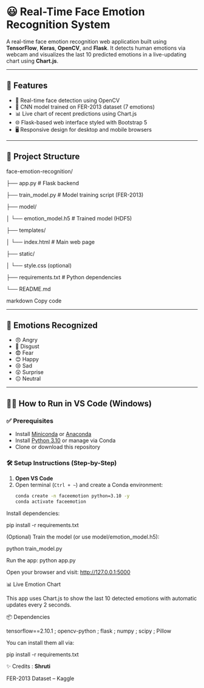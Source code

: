 # 😃 Real-Time Face Emotion Recognition System

A real-time face emotion recognition web application built using **TensorFlow**, **Keras**, **OpenCV**, and **Flask**. It detects human emotions via webcam and visualizes the last 10 predicted emotions in a live-updating chart using **Chart.js**.

---



## 🔧 Features

- 🎥 Real-time face detection using OpenCV
- 🧠 CNN model trained on FER-2013 dataset (7 emotions)
- 📊 Live chart of recent predictions using Chart.js
- 🌐 Flask-based web interface styled with Bootstrap 5
- 🖥 Responsive design for desktop and mobile browsers

---

## 📂 Project Structure

face-emotion-recognition/

├── app.py # Flask backend

├── train_model.py # Model training script (FER-2013)

├── model/

│ └── emotion_model.h5 # Trained model (HDF5)

├── templates/

│ └── index.html # Main web page

├── static/

│ └── style.css (optional)

├── requirements.txt # Python dependencies

└── README.md

markdown
Copy code

---

## 🧪 Emotions Recognized

- 😠 Angry  
- 🤢 Disgust  
- 😨 Fear  
- 😊 Happy  
- 😢 Sad  
- 😲 Surprise  
- 😐 Neutral  

---

## 🧑‍💻 How to Run in VS Code (Windows)

### ✅ Prerequisites

- Install [Miniconda](https://docs.conda.io/en/latest/miniconda.html) or [Anaconda](https://www.anaconda.com/)
- Install [Python 3.10](https://www.python.org/downloads/release/python-3100/) or manage via Conda
- Clone or download this repository

### 🛠️ Setup Instructions (Step-by-Step)

1. **Open VS Code**
2. Open terminal (`Ctrl + ~`) and create a Conda environment:
   ```bash
   conda create -n faceemotion python=3.10 -y
   conda activate faceemotion
Install dependencies:

  pip install -r requirements.txt
  
  (Optional) Train the model (or use model/emotion_model.h5):

python train_model.py

Run the app:
python app.py

Open your browser and visit:
http://127.0.0.1:5000

📊 Live Emotion Chart

This app uses Chart.js to show the last 10 detected emotions with automatic updates every 2 seconds.

📦 Dependencies


tensorflow==2.10.1 ; 
opencv-python ; 
flask ; 
numpy ; 
scipy ; 
Pillow 

You can install them all via:

pip install -r requirements.txt

✨ Credits : 
**Shruti**

FER-2013 Dataset – Kaggle

